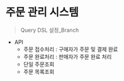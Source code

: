 # 주문 관리 시스템

> Query DSL 설정_Branch
* API
  * 주문 접수처리 : 구매자가 주문 및 결제 완료
  * 주문 완료처리 : 판매자가 주문 완료 처리
  * 단일 주문조회
  * 주문 목록조회